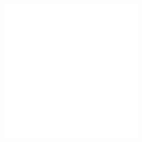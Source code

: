 <img align="left" width="420" height="420" src="https://github.com/Metasins/Stats/blob/master/generated/overview.svg">
